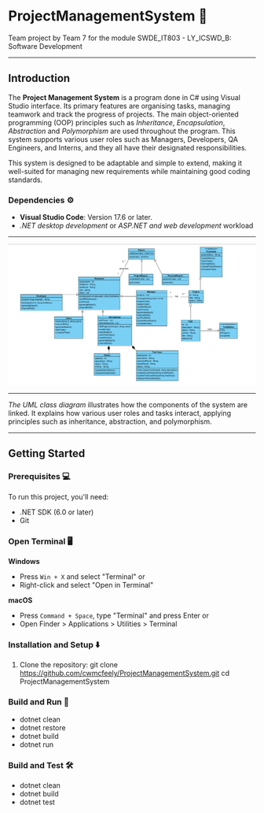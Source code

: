 # ProjectManagementSystem :file_folder:

Team project by Team 7 for the module SWDE_IT803 - LY_ICSWD_B: Software Development

---

## Introduction

The **Project Management System** is a program done in C# using Visual Studio interface. Its primary features are organising tasks, managing teamwork and track the progress of projects. The main object-oriented programming (OOP) principles such as *Inheritance*, *Encapsulation*, *Abstraction* and *Polymorphism* are used throughout the program. This system supports various user roles such as Managers, Developers, QA Engineers, and Interns, and they all have their designated responsibilities.

This system is designed to be adaptable and simple to extend, making it well-suited for managing new requirements while maintaining good coding standards.


### Dependencies :gear:
- **Visual Studio Code**: Version 17.6 or later.
- *.NET desktop development* or *ASP.NET and web development* workload

---

![UML Class Diagram](./images/uml_class_diagram.png)

---

*The UML class diagram* illustrates how the components of the system are linked. It explains how various user roles and tasks interact, applying principles such as inheritance, abstraction, and polymorphism.

---

## Getting Started

### Prerequisites 💻
To run this project, you'll need:
- .NET SDK (6.0 or later)
- Git


### Open Terminal 🖥️
**Windows**
- Press `Win + X` and select "Terminal" or
- Right-click and select "Open in Terminal"

**macOS**
- Press `Command + Space`, type "Terminal" and press Enter or
- Open Finder > Applications > Utilities > Terminal

### Installation and Setup ⬇️
1. Clone the repository:
git clone https://github.com/cwmcfeely/ProjectManagementSystem.git
cd ProjectManagementSystem

### Build and Run 🚀
- dotnet clean
- dotnet restore
- dotnet build
- dotnet run

### Build and Test 🛠️
- dotnet clean
- dotnet build
- dotnet test
